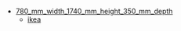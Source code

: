 * [780_mm_width_1740_mm_height_350_mm_depth](780_mm_width_1740_mm_height_350_mm_depth)
  * [ikea](780_mm_width_1740_mm_height_350_mm_depth/ikea)
